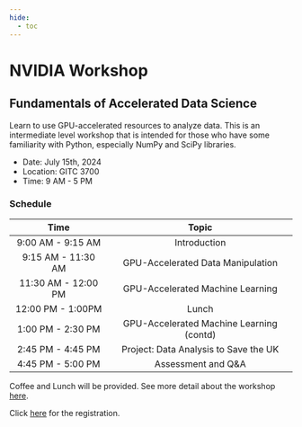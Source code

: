 ```yaml
---
hide:
  - toc
---
```


# NVIDIA Workshop 

## Fundamentals of Accelerated Data Science

Learn to use GPU-accelerated resources to analyze data. This is an intermediate level workshop that is intended for those who have some familiarity with Python, especially NumPy and SciPy libraries.

- Date: July 15th, 2024
- Location: GITC 3700
- Time: 9 AM - 5 PM

### Schedule

| Time | Topic | 
|:----:|:-----:|
| 9:00 AM - 9:15 AM | Introduction | 
| 9:15 AM - 11:30 AM | GPU-Accelerated Data Manipulation |
| 11:30 AM - 12:00 PM | GPU-Accelerated Machine Learning | 
| 12:00 PM - 1:00PM | Lunch | 
| 1:00 PM - 2:30 PM | GPU-Accelerated Machine Learning (contd) |
| 2:45 PM - 4:45 PM | Project: Data Analysis to Save the UK | 
| 4:45 PM - 5:00 PM | Assessment and Q&A | 

Coffee and Lunch will be provided. See more detail about the workshop [here](https://www.nvidia.com/content/dam/en-zz/Solutions/deep-learning/deep-learning-education/DLI-Workshop-Fundamentals-of-Accelerated-Data-Science-with-RAPIDS.pdf).



Click [here](https://forms.gle/NhtvEUiY2st3eQoT6) for the registration.

